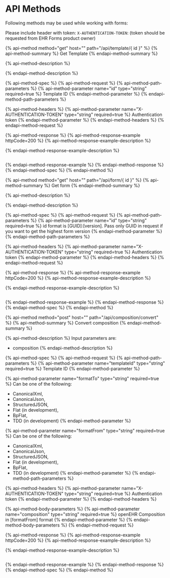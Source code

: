 # API Methods

Following methods may be used while working with forms:

Please include header with token: `X-AUTHENTICATION-TOKEN`: \(token should be requested from EHR Forms product owner\)

{% api-method method="get" host="" path="/api/template/{ id }" %}
{% api-method-summary %}
Get Template
{% endapi-method-summary %}

{% api-method-description %}

{% endapi-method-description %}

{% api-method-spec %}
{% api-method-request %}
{% api-method-path-parameters %}
{% api-method-parameter name="id" type="string" required=true %}
Template ID
{% endapi-method-parameter %}
{% endapi-method-path-parameters %}

{% api-method-headers %}
{% api-method-parameter name="X-AUTHENTICATION-TOKEN" type="string" required=true %}
Authentication token
{% endapi-method-parameter %}
{% endapi-method-headers %}
{% endapi-method-request %}

{% api-method-response %}
{% api-method-response-example httpCode=200 %}
{% api-method-response-example-description %}

{% endapi-method-response-example-description %}

```

```
{% endapi-method-response-example %}
{% endapi-method-response %}
{% endapi-method-spec %}
{% endapi-method %}

{% api-method method="get" host="" path="/api/form/{ id }" %}
{% api-method-summary %}
Get form
{% endapi-method-summary %}

{% api-method-description %}

{% endapi-method-description %}

{% api-method-spec %}
{% api-method-request %}
{% api-method-path-parameters %}
{% api-method-parameter name="id" type="string" required=true %}
id format is \[GUID\]:\[version\]. Pass only GUID in request if you want to get the highest form version
{% endapi-method-parameter %}
{% endapi-method-path-parameters %}

{% api-method-headers %}
{% api-method-parameter name="X-AUTHENTICATION-TOKEN" type="string" required=true %}
Authentication token
{% endapi-method-parameter %}
{% endapi-method-headers %}
{% endapi-method-request %}

{% api-method-response %}
{% api-method-response-example httpCode=200 %}
{% api-method-response-example-description %}

{% endapi-method-response-example-description %}

```

```
{% endapi-method-response-example %}
{% endapi-method-response %}
{% endapi-method-spec %}
{% endapi-method %}

{% api-method method="post" host="" path="/api/composition/convert" %}
{% api-method-summary %}
Convert composition
{% endapi-method-summary %}

{% api-method-description %}
Input parameters are:  
- composition
{% endapi-method-description %}

{% api-method-spec %}
{% api-method-request %}
{% api-method-path-parameters %}
{% api-method-parameter name="templateId" type="string" required=true %}
Template ID
{% endapi-method-parameter %}

{% api-method-parameter name="formatTo" type="string" required=true %}
Can be one of the following:   
- CanonicalXml,   
- CanonicalJson,   
- StructuredJSON,   
- Flat \(in development\),   
- BpFlat,   
- TDD \(in development\)
{% endapi-method-parameter %}

{% api-method-parameter name="formatFrom" type="string" required=true %}
Can be one of the following:   
- CanonicalXml,   
- CanonicalJson,   
- StructuredJSON,   
- Flat \(in development\),   
- BpFlat,   
- TDD \(in development\)
{% endapi-method-parameter %}
{% endapi-method-path-parameters %}

{% api-method-headers %}
{% api-method-parameter name="X-AUTHENTICATION-TOKEN" type="string" required=true %}
Authentication token
{% endapi-method-parameter %}
{% endapi-method-headers %}

{% api-method-body-parameters %}
{% api-method-parameter name="composition" type="string" required=true %}
openEHR Composition in \[formatFrom\] format
{% endapi-method-parameter %}
{% endapi-method-body-parameters %}
{% endapi-method-request %}

{% api-method-response %}
{% api-method-response-example httpCode=200 %}
{% api-method-response-example-description %}

{% endapi-method-response-example-description %}

```

```
{% endapi-method-response-example %}
{% endapi-method-response %}
{% endapi-method-spec %}
{% endapi-method %}

